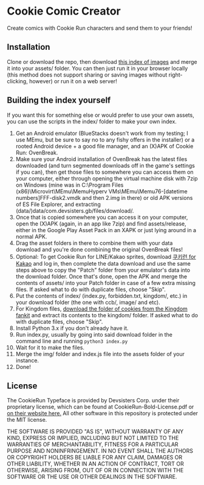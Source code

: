 # Cookie Comic Creator
Create comics with Cookie Run characters and send them to your friends!
## Installation
Clone or download the repo, then download [this index of images](https://cookiecomiccreator.co/assets/img.zip) and merge it into your assets/ folder. You can then just run it in your browser locally (this method does not support sharing or saving images without right-clicking, however) or run it on a web server!
## Building the index yourself
If you want this for something else or would prefer to use your own assets, you can use the scripts in the index/ folder to make your own index.
1. Get an Android emulator (BlueStacks doesn't work from my testing; I use MEmu, but be sure to say no to any fishy offers in the installer) or a rooted Android device + a good file manager, and an (X)APK of Cookie Run: OvenBreak.
2. Make sure your Android installation of OvenBreak has the latest files downloaded (and turn segmented downloads off in the game's settings if you can), then get those files to somewhere you can access them on your computer, either through opening the virtual machine disk with 7zip on Windows (mine was in C:\Program Files (x86)\Microvirt\MEmu\MemuHyperv VMs\MEmu\Memu76-[datetime numbers]FFF-disk2.vmdk and then 2.img in there) or old APK versions of ES File Explorer, and extracting (data/)data/com.devsisters.gb/files/download/.
3. Once that is copied somewhere you can access it on your computer, open the (X)APK (again, in an app like 7zip) and find assets/release, either in the Google Play Asset Pack in an XAPK or just lying around in a normal APK.
4. Drag the asset folders in there to combine them with your data download and you're done combining the original OvenBreak files!
5. Optional: To get Cookie Run for LINE/Kakao sprites, download [쿠키런 for Kakao](https://play.google.com/store/apps/details?id=com.devsisters.CookieRunForKakao) and log in, then complete the data download and use the same steps above to copy the "Patch" folder from your emulator's data into the download folder. Once that's done, open the APK and merge the contents of assets/ into your Patch folder in case of a few extra missing files. If asked what to do with duplicate files, choose "Skip".
6. Put the contents of index/ (index.py, forbidden.txt, kingdom/, etc.) in your download folder (the one with ccb/, image/ and etc).
7. For Kingdom files, [download the folder of cookies from the Kingdom fankit](https://www.dropbox.com/sh/pkmdawhvj08rmxf/AAAT2UqHoRw1gfw239xaLiz1a/03.%20Cookie?dl=0) and extract its contents to the kingdom/ folder. If asked what to do with duplicate files, choose "Skip".
8. Install Python 3.x if you don't already have it.
9. Run index.py, usually by going into said download folder in the command line and running `python3 index.py`
10. Wait for it to make the files.
11. Merge the img/ folder and index.js file into the assets folder of your instance.
12. Done!
## License
The CookieRun Typeface is provided by Devsisters Corp. under their proprietary license, which can be found at CookieRun-Bold-License.pdf or [on their website here.](https://www.cookierunfont.com/static/download/License_ko_en.pdf) All other software in this repository is protected under the MIT license.

THE SOFTWARE IS PROVIDED "AS IS", WITHOUT WARRANTY OF ANY KIND, EXPRESS OR IMPLIED, INCLUDING BUT NOT LIMITED TO THE WARRANTIES OF MERCHANTABILITY, FITNESS FOR A PARTICULAR PURPOSE AND NONINFRINGEMENT. IN NO EVENT SHALL THE AUTHORS OR COPYRIGHT HOLDERS BE LIABLE FOR ANY CLAIM, DAMAGES OR OTHER LIABILITY, WHETHER IN AN ACTION OF CONTRACT, TORT OR OTHERWISE, ARISING FROM, OUT OF OR IN CONNECTION WITH THE SOFTWARE OR THE USE OR OTHER DEALINGS IN THE SOFTWARE.
